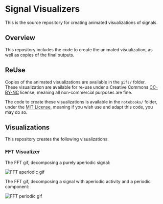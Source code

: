 # Signal Visualizers

This is the source repository for creating animated visualizations of signals.

## Overview

This repository includes the code to create the animated visualization, as well as copies of the final outputs. 

## ReUse

Copies of the animated visualizations are available in the `gifs/` folder. 
These visualization are available for re-use under a Creative Commons 
[CC-BY-NC](https://creativecommons.org/licenses/by-nc/4.0/) 
license, meaning all non-commercial purposes are fine. 

The code to create these visualizations is available in the `notebooks/` folder, under the
[MIT License](https://github.com/TomDonoghue/SigViz/blob/main/notebooks/LICENSE), 
meaning if you wish use and adapt this code, you may do so. 

## Visualizations

This repository creates the following visualizations:

### FFT Visualizer

The FFT gif, decomposing a purely aperiodic signal:

![FFT aperiodic gif](/gifs/fft-ap-inf.gif)

The FFT gif, decomposing a signal with aperiodic activity and a periodic component:

![FFT periodic gif](/gifs/fft-pe-inf.gif)
